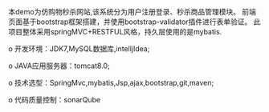 本demo为仿购物秒杀网站,该系统分为用户注册登录、秒杀商品管理模块。 前端页面基于bootstrap框架搭建，并使用bootstrap-validator插件进行表单验证。
此项目整体采用springMVC+RESTFUL风格，持久层使用的是mybatis.

o 开发环境：JDK7,MySQL数据库,intelljIdea;

o JAVA应用服务器：tomcat8.0;

o 技术选型：SpringMvc,mybatis,Jsp,ajax,bootstrap,git,maven;

o 代码质量控制：sonarQube

